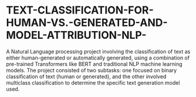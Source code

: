 # TEXT-CLASSIFICATION-FOR-HUMAN-VS.-GENERATED-AND-MODEL-ATTRIBUTION-NLP-
A Natural Language processing project involving the classification of text as either human-generated or automatically generated, using a combination of pre-trained Transformers like BERT and traditional NLP machine learning models. The project consisted of two subtasks: one focused on binary classification of text (human or generated), and the other involved multiclass classification to determine the specific text generation model used.
